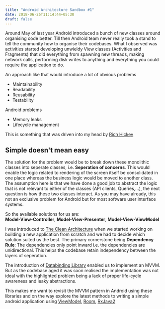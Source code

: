 ```yaml
---
title: "Android Architecture Sandbox #1"
date: 2018-06-25T11:14:44+05:30
draft: false
---
```


Around May of last year Android introduced a bunch of new classes around organising code better. Till then Android team never really took a stand to tell the community how to organise their codebases. What I observed was activities started developing unwieldy View classes (Activities and Fragments) that did everything from spawning new threads, making network calls, performing disk writes to anything and everything you could require the application to do.

An approach like that would introduce a lot of obvious problems
<ul>
<li>Maintainability</li>
<li>Readability</li>
<li>Reusability</li>
<li>Testability</li>
</ul>

Android problems
<ul>
<li>Memory leaks</li>
<li>Lifecycle management</li>
</ul>

This is something that was driven into my head by <a href="https://www.infoq.com/presentations/Simple-Made-Easy">Rich Hickey</a>
<span><h2 style="{margin: auto}">Simple doesn't mean easy</h2></span>

The solution for the problem would be to break down these monolithic classes into seperate classes, i.e. <strong>Seperation of concerns</strong>.
This would enable the logic related to rendering of the screen itself be consolidated in one place whereas the business logic would be moved to another class. The assumption here is that we have done a good job to abstract the logic that is not relevant to either of the classes (API clients, Queries,...), the next question is how these two classes interact. As you may have already, this not an exclusive problem for Android but for most software user interface systems.

So the available solutions for us are: <br>
 <strong>Model-View-Controller</strong>, <strong>Model-View-Presenter</strong>, <strong>Model-View-ViewModel</strong><br>

I was introduced to <a href="https://8thlight.com/blog/uncle-bob/2012/08/13/the-clean-architecture.html">The Clean Architecture</a> when we started working on building a new application from scratch and we had to decide which solution suited us the best. The primary cornerstone being <strong>Dependency Rule</strong>: The dependencies only point inward i.e. the dependencies are unidirectional. This helps the codebase retain independency between the layers of seperation.

The introduction of <a href="https://developer.android.com/topic/libraries/data-binding/">Databinding Library</a> enabled us to implement an MVVM. But as the codebase aged it was soon realised the implementation was not ideal with the highlighted problem being a lack of proper life-cycle awareness and leaky abstractions.

This makes me want to revisit the MVVM pattern in Android using these libraries and on the way explore the latest methods to writing a simple android application using <a href="https://developer.android.com/topic/libraries/architecture/viewmodel">ViewModel</a>, <a href="https://developer.android.com/topic/libraries/architecture/room">Room</a>, <a href="https://github.com/ReactiveX/RxJava">RxJava2</a>